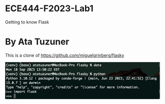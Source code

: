 # ECE444-F2023-Lab1

Getting to know Flask

# By Ata Tuzuner

This is a clone of https://github.com/miguelgrinberg/flasky

![Alt text](./Lab1-A1.png)
